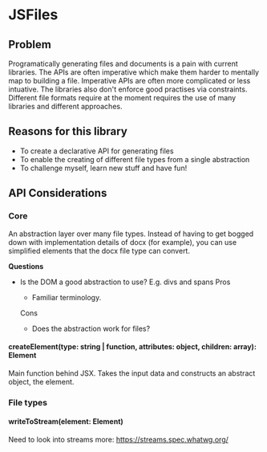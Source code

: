 # JSFiles

## Problem
Programatically generating files and documents is a pain with current libraries. The APIs are often imperative which make them harder to mentally map to building a file. Imperative APIs are often more complicated or less intuative. The libraries also don't enforce good practises via constraints. Different file formats require at the moment requires the use of many libraries and different approaches.

## Reasons for this library
- To create a declarative API for generating files
- To enable the creating of different file types from a single abstraction
- To challenge myself, learn new stuff and have fun!

## API Considerations

### Core
An abstraction layer over many file types. Instead of having to get bogged down
with implementation details of docx (for example), you can use simplified elements
that the docx file type can convert.

**Questions**
- Is the DOM a good abstraction to use? E.g. divs and spans
  Pros
  - Familiar terminology.

  Cons
  - Does the abstraction work for files?


#### createElement(type: string | function, attributes: object, children: array): Element
Main function behind JSX. Takes the input data and constructs an abstract object,
the element.

### File types
#### writeToStream(element: Element)
Need to look into streams more: https://streams.spec.whatwg.org/


